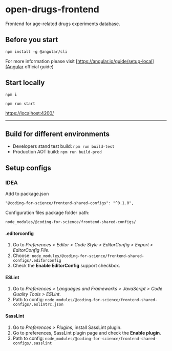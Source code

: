 # open-drugs-frontend

Frontend for age-related drugs experiments database.

## Before you start

```
npm install -g @angular/cli
```
For more information please visit [https://angular.io/guide/setup-local](Angular official guide)

## Start locally

```
npm i
```
```
npm run start
```

[https://localhost:4200/](https://localhost:4200/)

---
## Build for different environments

- Developers stand test build: `npm run build-test`
- Production AOT build: `npm run build-prod`

## Setup configs
### IDEA

Add to package.json

```
"@coding-for-science/frontend-shared-configs": "^0.1.0",
```

Configuration files package folder path:

```
node_modules/@coding-for-science/frontend-shared-configs/
```

#### .editorconfig 
1. Go to *Preferences > Editor > Code Style > EditorConfig > Export > EditorConfig File*.
2. Choose: `node_modules/@coding-for-science/frontend-shared-configs/.editorconfig`
3. Check the **Enable EditorConfig** support checkbox.

#### ESLint
1. Go to *Preferences > Languages and Frameworks > JavaScript > Code Quality Tools > ESLint*.
3. Path to config: `node_modules/@coding-for-science/frontend-shared-configs/.eslintrc.json`

#### SassLint
1. Go to *Preferences > Plugins*, install SassLint plugin.
2. Go to preferences, SassLint plugin page and check the **Enable plugin**.
3. Path to config: `node_modules/@coding-for-science/frontend-shared-configs/.sasslint`
